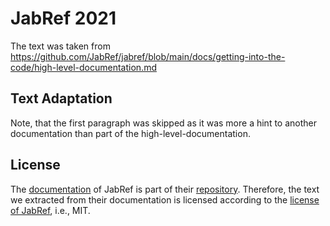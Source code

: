 # JabRef 2021

The text was taken
from https://github.com/JabRef/jabref/blob/main/docs/getting-into-the-code/high-level-documentation.md

## Text Adaptation

Note, that the first paragraph was skipped as it was more a hint to another documentation than part of the
high-level-documentation.

## License

The [documentation](https://github.com/JabRef/jabref/blob/main/docs/getting-into-the-code/high-level-documentation.md)
of JabRef is part of their [repository](https://github.com/JabRef/jabref/).
Therefore, the text we extracted from their documentation is licensed according to
the [license of JabRef](https://github.com/JabRef/jabref/blob/main/LICENSE.md), i.e., MIT.